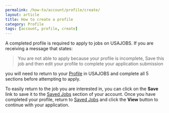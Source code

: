 ```yaml
---
permalink: /how-to/account/profile/create/
layout: article
title: How to create a profile
category: Profile
tags: [account, profile, create]
---
```


A completed profile is required to apply to jobs on USAJOBS. If you are receiving a message that states:

> You are not able to apply because your profile is incomplete, Save this job and then edit your profile to complete your application submission

you will need to return to your [Profile](https://www.usajobs.gov/Applicant/Profile/PersonalInformation/) in USAJOBS and complete all 5 sections before attempting to apply.


To easily return to the job you are interested in, you can click on the **Save** link to save it to the [Saved Jobs](https://www.usajobs.gov/Applicant/SavedJobs/ListSavedJobs/) section of your account. Once you have completed your profile, return to [Saved Jobs](https://www.usajobs.gov/Applicant/SavedJobs/ListSavedJobs/) and click the **View** button to continue with your application.